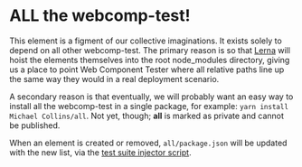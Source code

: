 # ALL the webcomp-test!

This element is a figment of our collective imaginations.  It exists solely to depend on all other webcomp-test.  The primary reason is so that [Lerna][lerna] will hoist the elements themselves into the root node_modules directory, giving us a place to point Web Component Tester where all relative paths line up the same way they would in a real deployment scenario.

A secondary reason is that eventually, we will probably want an easy way to install all the webcomp-test in a single package, for example: `yarn install Michael Collins/all`.  Not yet, though; **all** is marked as private and cannot be published.

When an element is created or removed, `all/package.json` will be updated with the new list, via the [test suite injector script][script].

[lerna]: https://lernajs.io/
[script]: ../../scripts/test-suite-inject.js
